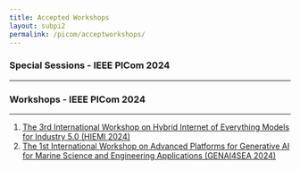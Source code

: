 ```yaml
---
title: Accepted Workshops 
layout: subpi2
permalink: /picom/acceptworkshops/
---
```


<h3>Special Sessions - IEEE PICom 2024</h3>
<hr/>

<!-- <ol>
<li>The Industrial Operator 4.0: Human-Technology Integration and Collaboration</li>
</ol> -->

<h3>Workshops - IEEE PICom 2024</h3>
<hr/>
<ol>
<li><u>The 3rd International Workshop on Hybrid Internet of Everything Models for Industry 5.0 (HIEMI 2024) </u></li>
<li><u>The 1st International Workshop on Advanced Platforms for Generative AI for Marine Science and Engineering Applications (GENAI4SEA 2024) </u></li>
</ol>
<!-- <ol>
<li><a href="/2022/assets/files/ws-ss/cst/AmI2022_CFP.pdf" target=_new>The 1st International Workshop on Cybersecurity Issues of IoT in Ambient Intelligence environment (AmI 2022)</a></li>
<li><a href="/2022/assets/files/ws-ss/picom/DT4BP2022_CFP.pdf" target=_new>Workshop on Digital Twins for Business Processes (DT4BP)</a></li>
</ol> -->

